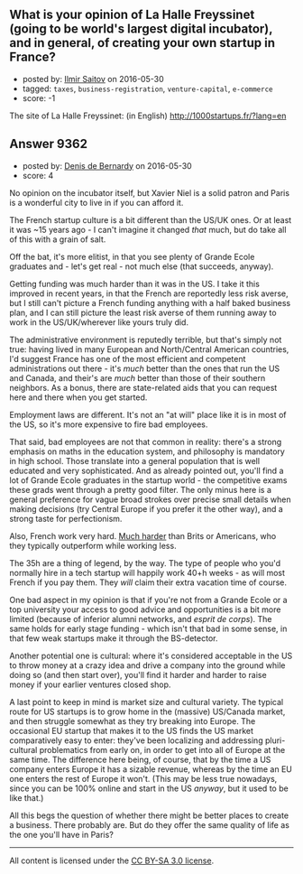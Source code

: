 ## What is your opinion of La Halle Freyssinet (going to be world's largest digital incubator), and in general, of creating your own startup in France?

- posted by: [Ilmir Saitov](https://stackexchange.com/users/8540668/ilmir-saitov) on 2016-05-30
- tagged: `taxes`, `business-registration`, `venture-capital`, `e-commerce`
- score: -1

The site of La Halle Freyssinet: (in English) http://1000startups.fr/?lang=en


## Answer 9362

- posted by: [Denis de Bernardy](https://stackexchange.com/users/182468/denis-de-bernardy) on 2016-05-30
- score: 4

No opinion on the incubator itself, but Xavier Niel is a solid patron and Paris is a wonderful city to live in if you can afford it.

The French startup culture is a bit different than the US/UK ones. Or at least it was ~15 years ago - I can't imagine it changed _that_ much, but do take all of this with a grain of salt.

Off the bat, it's more elitist, in that you see plenty of Grande Ecole graduates and - let's get real - not much else (that succeeds, anyway).

Getting funding was much harder than it was in the US. I take it this improved in recent years, in that the French are reportedly less risk averse, but I still can't picture a French funding anything with a half baked business plan, and I can still picture the least risk averse of them running away to work in the US/UK/wherever like yours truly did.

The administrative environment is reputedly terrible, but that's simply not true: having lived in many European and North/Central American countries, I'd suggest France has one of the most efficient and competent administrations out there - it's _much_ better than the ones that run the US and Canada, and their's are _much_ better than those of their southern neighbors. As a bonus, there are state-related aids that you can request here and there when you get started.

Employment laws are different. It's not an "at will" place like it is in most of the US, so it's more expensive to fire bad employees.

That said, bad employees are not that common in reality: there's a strong emphasis on maths in the education system, and philosophy is mandatory in high school. Those translate into a general population that is well educated and very sophisticated. And as already pointed out, you'll find a lot of Grande Ecole graduates in the startup world - the competitive exams these grads went through a pretty good filter. The only minus here is a general preference for vague broad strokes over precise small details when making decisions (try Central Europe if you prefer it the other way), and a strong taste for perfectionism.

Also, French work very hard. [Much harder](http://www.theguardian.com/small-business-network/2015/jul/13/french-workers-more-productive-brits) than Brits or Americans, who they typically outperform while working less.

The 35h are a thing of legend, by the way. The type of people who you'd normally hire in a tech startup will happily work 40+h weeks - as will most French if you pay them. They _will_ claim their extra vacation time of course.

One bad aspect in my opinion is that if you're not from a Grande Ecole or a top university your access to good advice and opportunities is a bit more limited (because of inferior alumni networks, and _esprit de corps_). The same holds for early stage funding - which isn't that bad in some sense, in that few weak startups make it through the BS-detector.

Another potential one is cultural: where it's considered acceptable in the US to throw money at a crazy idea and drive a company into the ground while doing so (and then start over), you'll find it harder and harder to raise money if your earlier ventures closed shop.

A last point to keep in mind is market size and cultural variety. The typical route for US startups is to grow home in the (massive) US/Canada market, and then struggle somewhat as they try breaking into Europe. The occasional EU startup that makes it to the US finds the US market comparatively easy to enter: they've been localizing and addressing pluri-cultural problematics from early on, in order to get into all of Europe at the same time. The difference here being, of course, that by the time a US company enters Europe it has a sizable revenue, whereas by the time an EU one enters the rest of Europe it won't. (This may be less true nowadays, since you can be 100% online and start in the US _anyway_, but it used to be like that.)

All this begs the question of whether there might be better places to create a business. There probably are. But do they offer the same quality of life as the one you'll have in Paris?



---

All content is licensed under the [CC BY-SA 3.0 license](https://creativecommons.org/licenses/by-sa/3.0/).
